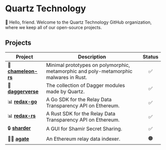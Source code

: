 # Quartz Technology

👋 Hello, friend. Welcome to the Quartz Technology GitHub organization, where we keep all of our 
open-source projects.

## Projects

| Project                                                                  | Description                                                                           | Status |
|--------------------------------------------------------------------------|---------------------------------------------------------------------------------------|:------:|
| 🦎 [**chameleon-rs**](https://github.com/quartz-technology/chameleon-rs) | Minimal prototypes on polymorphic, metamorphic and poly-metamorphic malwares in Rust. |   ✅    |
| 💫 [**daggerverse**](https://github.com/quartz-technology/daggerverse)   | The collection of Dagger modules made by Quartz.                                      |   ✅    |
| 📊 [**redax-go**](https://github.com/quartz-technology/redax-go)         | A Go SDK for the Relay Data Transparency API on Ethereum.                             |   ✅    |
| 📊 [**redax-rs**](https://github.com/quartz-technology/redax-rs)         | A Rust SDK for the Relay Data Transparency API on Ethereum.                           |   ✅    |
| 🔒 [**sharder**](https://github.com/quartz-technology/sharder)           | A GUI for Shamir Secret Sharing.                                                      |   ✅    |
| 🕵️‍♀️ [**agate**](https://github.com/quartz-technology/agate)           | An Ethereum relay data indexer.                                                       |   🟠   |

